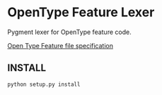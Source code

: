 OpenType Feature Lexer
======================

Pygment lexer for OpenType feature code.

[Open Type Feature file specification](http://www.adobe.com/devnet/opentype/afdko/topic_feature_file_syntax.html) 

## INSTALL

    python setup.py install
